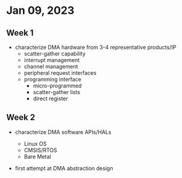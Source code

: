 # Jan 09, 2023

## Week 1
 - characterize DMA hardware from 3-4 representative products/IP
    - scatter-gather capability
    - interrupt management
    - channel management
    - peripheral request interfaces
    - programming interface
        - micro-programmed
        - scatter-gather lists
        - direct register

## Week 2

- characterize DMA software APIs/HALs
    - Linux OS
    - CMSIS/RTOS
    - Bare Metal

- first attempt at DMA abstraction design
